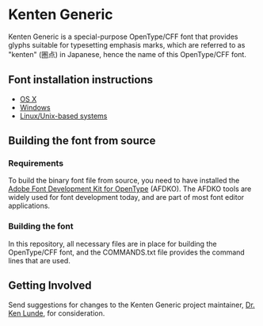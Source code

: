 # Kenten Generic

Kenten Generic is a special-purpose OpenType/CFF font that provides glyphs suitable for typesetting emphasis marks, which are referred to as "kenten" (&#x570F;&#x70B9;) in Japanese, hence the name of this OpenType/CFF font.

## Font installation instructions

* [OS X](http://support.apple.com/kb/HT2509)
* [Windows](http://windows.microsoft.com/en-us/windows-vista/install-or-uninstall-fonts)
* [Linux/Unix-based systems](https://github.com/adobe-fonts/source-code-pro/issues/17#issuecomment-8967116)

## Building the font from source

### Requirements

To build the binary font file from source, you need to have installed the [Adobe Font Development Kit for OpenType](http://www.adobe.com/devnet/opentype/afdko.html) (AFDKO). The AFDKO tools are widely used for font development today, and are part of most font editor applications.

### Building the font

In this repository, all necessary files are in place for building the OpenType/CFF font, and the COMMANDS.txt file provides the command lines that are used.

## Getting Involved

Send suggestions for changes to the Kenten Generic project maintainer, [Dr. Ken Lunde](mailto:lunde@adobe.com?subject=[GitHub]%20Kenten%20Generic), for consideration.
